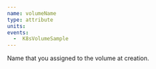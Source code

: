 ```yaml
---
name: volumeName
type: attribute
units:
events:
  -  K8sVolumeSample
---
```


Name that you assigned to the volume at creation.